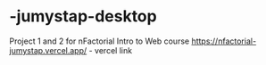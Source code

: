 # -jumystap-desktop

Project 1 and 2 for nFactorial Intro to Web course
https://nfactorial-jumystap.vercel.app/ - vercel link
